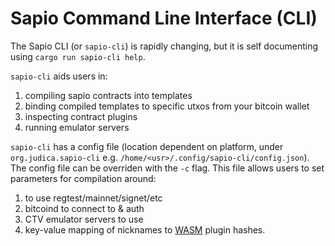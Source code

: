 # Sapio Command Line Interface (CLI)

The Sapio CLI (or `sapio-cli`) is rapidly changing, but it is self
documenting using `cargo run sapio-cli help`.

`sapio-cli` aids users in:

1. compiling sapio contracts into templates
1. binding compiled templates to specific utxos from your bitcoin wallet
1. inspecting contract plugins
1. running emulator servers

`sapio-cli` has a config file (location dependent on platform, under
`org.judica.sapio-cli` e.g. `/home/<usr>/.config/sapio-cli/config.json`). The
config file can be overriden with the `-c` flag. This file allows users to set parameters
for compilation around:

1. to use regtest/mainnet/signet/etc
1. bitcoind to connect to & auth
1. CTV emulator servers to use
1. key-value mapping of nicknames to [WASM](./ch06-01-wasm.md) plugin hashes.
